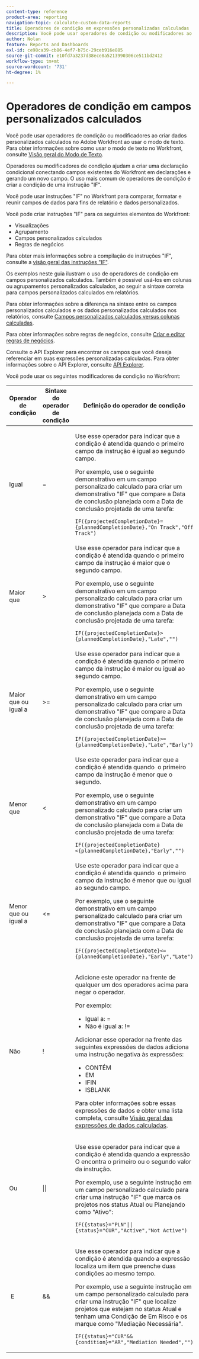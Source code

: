 ```yaml
---
content-type: reference
product-area: reporting
navigation-topic: calculate-custom-data-reports
title: Operadores de condição em expressões personalizadas calculadas
description: Você pode usar operadores de condição ou modificadores ao criar dados personalizados calculados no Adobe Workfront ao usar o modo de texto.
author: Nolan
feature: Reports and Dashboards
exl-id: ce98ca39-cb86-4ef7-b75c-29ceb916e885
source-git-commit: e10fd7a3237d38ece8a5213990306ce511bd2412
workflow-type: tm+mt
source-wordcount: '731'
ht-degree: 1%

---
```


# Operadores de condição em campos personalizados calculados

<!-- Audited: 2/2024 -->

Você pode usar operadores de condição ou modificadores ao criar dados personalizados calculados no Adobe Workfront ao usar o modo de texto. Para obter informações sobre como usar o modo de texto no Workfront, consulte [Visão geral do Modo de Texto](../../../reports-and-dashboards/reports/text-mode/understand-text-mode.md).

Operadores ou modificadores de condição ajudam a criar uma declaração condicional conectando campos existentes do Workfront em declarações e gerando um novo campo. O uso mais comum de operadores de condição é criar a condição de uma instrução &quot;IF&quot;.

Você pode usar instruções &quot;IF&quot; no Workfront para comparar, formatar e reunir campos de dados para fins de relatório e dados personalizados.

Você pode criar instruções &quot;IF&quot; para os seguintes elementos do Workfront:

* Visualizações
* Agrupamento
* Campos personalizados calculados
* Regras de negócios

Para obter mais informações sobre a compilação de instruções &quot;IF&quot;, consulte a [&#x200B; visão geral das instruções &quot;IF&quot;](../../../reports-and-dashboards/reports/calc-cstm-data-reports/if-statements-overview.md).

Os exemplos neste guia ilustram o uso de operadores de condição em campos personalizados calculados. Também é possível usá-los em colunas ou agrupamentos personalizados calculados, ao seguir a sintaxe correta para campos personalizados calculados em relatórios.

Para obter informações sobre a diferença na sintaxe entre os campos personalizados calculados e os dados personalizados calculados nos relatórios, consulte [Campos personalizados calculados versus colunas calculadas](../../../reports-and-dashboards/reports/calc-cstm-data-reports/calculated-custom-fields-calculated-columns.md).

Para obter informações sobre regras de negócios, consulte [Criar e editar regras de negócios](/help/quicksilver/administration-and-setup/set-up-workfront/configure-system-defaults/business-rules.md).

Consulte o API Explorer para encontrar os campos que você deseja referenciar em suas expressões personalizadas calculadas. Para obter informações sobre o API Explorer, consulte [API Explorer](../../../wf-api/general/api-explorer.md).

Você pode usar os seguintes modificadores de condição no Workfront:

<table style="table-layout:auto"> 
 <col> 
 <col> 
 <col> 
 <thead> 
  <tr> 
   <th>Operador de condição</th> 
   <th>Sintaxe do operador de condição</th> 
   <th>Definição do operador de condição</th> 
  </tr> 
 </thead> 
 <tbody> 
  <tr> 
   <td>Igual</td> 
   <td>= </td> 
   <td> <p>Use esse operador para indicar que a condição é atendida quando o primeiro campo da instrução é igual ao segundo campo.</p> <p>Por exemplo, use o seguinte demonstrativo em um campo personalizado calculado para criar um demonstrativo "IF" que compare a Data de conclusão planejada com a Data de conclusão projetada de uma tarefa: </p><p><code>IF({projectedCompletionDate}={plannedCompletionDate},"On Track","Off Track")</code></p> </td> 
  </tr> 
  <tr> 
   <td>Maior que </td> 
   <td>&gt; </td> 
   <td>Use esse operador para indicar que a condição é atendida quando o primeiro campo da instrução é maior que o segundo campo. <p>Por exemplo, use o seguinte demonstrativo em um campo personalizado calculado para criar um demonstrativo "IF" que compare a Data de conclusão planejada com a Data de conclusão projetada de uma tarefa: </p><p><code>IF({projectedCompletionDate}&gt;{plannedCompletionDate},"Late","")</code></p></td> 
  </tr> 
  <tr> 
   <td>Maior que ou igual a </td> 
   <td>&gt;= </td> 
   <td>Use esse operador para indicar que a condição é atendida quando o primeiro campo da instrução é maior ou igual ao segundo campo. <p>Por exemplo, use o seguinte demonstrativo em um campo personalizado calculado para criar um demonstrativo "IF" que compare a Data de conclusão planejada com a Data de conclusão projetada de uma tarefa: </p><p><code>IF({projectedCompletionDate}&gt;={plannedCompletionDate},"Late","Early")</code></p></td> 
  </tr> 
  <tr> 
   <td>Menor que </td> 
   <td>&lt; </td> 
   <td>Use este operador para indicar que a condição é atendida quando  o primeiro campo da instrução é menor que o segundo. <p>Por exemplo, use o seguinte demonstrativo em um campo personalizado calculado para criar um demonstrativo "IF" que compare a Data de conclusão planejada com a Data de conclusão projetada de uma tarefa: </p><p><code>IF({projectedCompletionDate}&lt;{plannedCompletionDate},"Early","")</code></p></td> 
  </tr> 
  <tr> 
   <td>Menor que ou igual a </td> 
   <td>&lt;= </td> 
   <td>Use este operador para indicar que a condição é atendida quando  o primeiro campo da instrução é menor que ou igual ao segundo campo. <p>Por exemplo, use o seguinte demonstrativo em um campo personalizado calculado para criar um demonstrativo "IF" que compare a Data de conclusão planejada com a Data de conclusão projetada de uma tarefa: </p><p><code>IF({projectedCompletionDate}&lt;={plannedCompletionDate},"Early","Late")</code></p></td> 
  </tr> 
  <tr> 
   <td>Não </td> 
   <td>! </td> 
   <td> <p>Adicione este operador na frente de qualquer um dos operadores acima para negar o operador. </p> <p>Por exemplo: </p> 
    <ul> 
     <li>Igual a: = </li> 
     <li>Não é igual a: != </li> 
    </ul> <p>Adicionar esse operador na frente das seguintes expressões de dados adiciona uma instrução negativa às expressões: </p> 
    <ul> 
     <li>CONTÉM </li> 
     <li>EM </li> 
     <li>IFIN </li> 
     <li>ISBLANK </li> 
    </ul> <p>Para obter informações sobre essas expressões de dados e obter uma lista completa, consulte <a href="../../../reports-and-dashboards/reports/calc-cstm-data-reports/calculated-data-expressions.md" class="MCXref xref">Visão geral das expressões de dados calculadas</a>. </p> </td> 
  </tr> 
  <tr> 
   <td>Ou </td> 
   <td>|| </td> 
   <td> <p>Use esse operador para indicar que a condição é atendida quando a expressão  O encontra o primeiro ou o segundo valor da instrução. </p> <p>Por exemplo, use a seguinte instrução em um campo personalizado calculado para criar uma instrução "IF" que marca os projetos nos status Atual ou Planejando como "Ativo": </p><p><code>IF({status}="PLN"||{status}="CUR","Active","Not Active")</code></p> </td> 
  </tr> 
  <tr> 
   <td> E </td> 
   <td>&amp;&amp; </td> 
   <td> <p>Use esse operador para indicar que a condição é atendida quando a expressão  localiza um item que preenche duas condições ao mesmo tempo. </p> <p>Por exemplo, use a seguinte instrução em um campo personalizado calculado para criar uma instrução "IF" que localize projetos que estejam no status Atual e tenham uma Condição de Em Risco e os marque como "Mediação Necessária". </p><p><code>IF({status}="CUR"&&{condition}="AR","Mediation Needed","")</code></p> </td> 
  </tr> 
 </tbody> 
</table>
